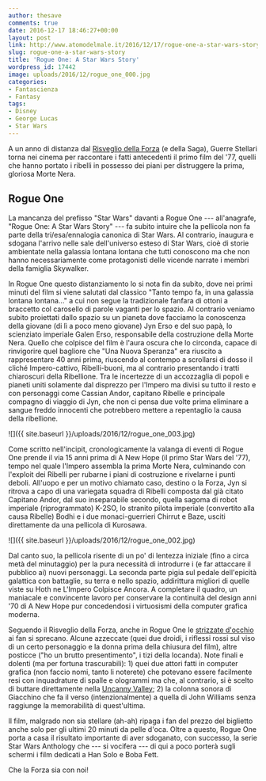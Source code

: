 ```yaml
---
author: thesave
comments: true
date: 2016-12-17 18:46:27+00:00
layout: post
link: http://www.atomodelmale.it/2016/12/17/rogue-one-a-star-wars-story/
slug: rogue-one-a-star-wars-story
title: 'Rogue One: A Star Wars Story'
wordpress_id: 17442
image: uploads/2016/12/rogue_one_000.jpg
categories:
- Fantascienza
- Fantasy
tags:
- Disney
- George Lucas
- Star Wars
---
```


A un anno di distanza dal [Risveglio della Forza](/2016/01/31/star-wars-il-risveglio-della-forza.html) (e della Saga), Guerre Stellari torna nei cinema per raccontare i fatti antecedenti il primo film del '77, quelli che hanno portato i ribelli in possesso dei piani per distruggere la prima, gloriosa Morte Nera.

## Rogue One

La mancanza del prefisso "Star Wars" davanti a Rogue One --- all'anagrafe, "Rogue One: A Star Wars Story" --- fa subito intuire che la pellicola non fa parte della tri/esa/ennalogia canonica di Star Wars. Al contrario, inaugura e sdogana l'arrivo nelle sale dell'universo esteso di Star Wars, cioè di storie ambientate nella galassia lontana lontana che tutti conoscono ma che non hanno necessariamente come protagonisti delle vicende narrate i membri della famiglia Skywalker.

In Rogue One questo distanziamento lo si nota fin da subito, dove nei primi minuti del film si viene salutati dal classico "Tanto tempo fa, in una galassia lontana lontana..." a cui non segue la tradizionale fanfara di ottoni a braccetto col carosello di parole vaganti per lo spazio. Al contrario veniamo subito proiettati dallo spazio su un pianeta dove facciamo la conoscenza della giovane (di lì a poco meno giovane) Jyn Erso e del suo papà, lo scienziato imperiale Galen Erso, responsabile della costruzione della Morte Nera. Quello che colpisce del film è l'aura oscura che lo circonda, capace di rinvigorire quel bagliore che "Una Nuova Speranza" era riuscito a rappresentare 40 anni prima, riuscendo al contempo a scrollarsi di dosso il cliché Impero-cattivo, Ribelli-buoni, ma al contrario presentando i tratti chiaroscuri della Ribellione. Tra le incertezze di un accozzaglia di popoli e pianeti uniti solamente dal disprezzo per l'Impero ma divisi su tutto il resto e con personaggi come Cassian Andor, capitano Ribelle e principale compagno di viaggio di Jyn, che non ci pensa due volte prima eliminare a sangue freddo innocenti che potrebbero mettere a repentaglio la causa della ribellione.

![]({{ site.baseurl }}/uploads/2016/12/rogue_one_003.jpg)

Come scritto nell'incipit, cronologicamente la valanga di eventi di Rogue One prende il via 15 anni prima di A New Hope (il primo Star Wars del '77), tempo nel quale l'Impero assembla la prima Morte Nera, culminando con l'exploit dei Ribelli per rubarne i piani di costruzione e rivelarne i punti deboli. All'uopo e per un motivo chiamato caso, destino o la Forza, Jyn si ritrova a capo di una variegata squadra di Ribelli composta dal già citato Capitano Andor, dal suo inseparabile secondo, quella sagoma di robot imperiale (riprogrammato) K-2SO, lo stranito pilota imperiale (convertito alla causa Ribelle) Bodhi e i due monaci-guerrieri Chirrut e Baze, usciti direttamente da una pellicola di Kurosawa.

![]({{ site.baseurl }}/uploads/2016/12/rogue_one_002.jpg)

Dal canto suo, la pellicola risente di un po' di lentezza iniziale (fino a circa metà del minutaggio) per la pura necessità di introdurre i (e far attaccare il pubblico ai) nuovi personaggi. La seconda parte pigia sul pedale dell'epicità galattica con battaglie, su terra e nello spazio, addirittura migliori di quelle viste su Hoth ne L'Impero Colpisce Ancora. A completare il quadro, un maniacale e convincente lavoro per conservare la continuità del design anni '70 di A New Hope pur concedendosi i virtuosismi della computer grafica moderna.

Seguendo il Risveglio della Forza, anche in Rogue One le [strizzate d'occhio](https://leortola.wordpress.com/2015/04/17/la-forza-si-sveglia-ancora-cinemah-e-dintorni-che-ve-lo-avevo-promesso/) ai fan si sprecano. Alcune azzeccate (quei due droidi, i riflessi rossi sul viso di un certo personaggio e la donna prima della chiusura del film), altre posticce ("ho un brutto presentimento", i tizi della locanda). Note finali e dolenti (ma per fortuna trascurabili): 1) quei due attori fatti in computer grafica (non faccio nomi, tanto li noterete) che potevano essere facilmente resi con inquadrature di spalle e ologrammi ma che, al contrario, si è scelto di buttare direttamente nella [Uncanny Valley](https://it.wikipedia.org/wiki/Uncanny_valley); 2) la colonna sonora di Giacchino che fa il verso (intenzionalmente) a quella di John Williams senza raggiunge la memorabilità di quest'ultima.

Il film, malgrado non sia stellare (ah-ah) ripaga i fan del prezzo del biglietto anche solo per gli ultimi 20 minuti da pelle d'oca. Oltre a questo, Rogue One porta a casa il risultato importante di aver sdoganato, con successo, la serie Star Wars Anthology che --- si vocifera --- di qui a poco porterà sugli schermi i film dedicati a Han Solo e Boba Fett.

Che la Forza sia con noi!
